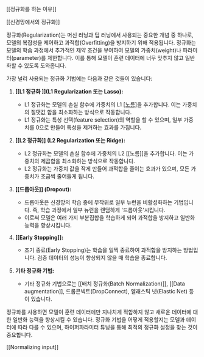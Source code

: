 [[정규화를 하는 이유]]

[[신경망에서의 정규화]]

정규화(Regularization)는 머신 러닝과 딥 러닝에서 사용되는 중요한 개념 중 하나로, 모델의 복잡성을 제어하고 과적합(Overfitting)을 방지하기 위해 적용됩니다. 정규화는 모델의 학습 과정에서 추가적인 제약 조건을 부여하여 모델의 가중치(weight)나 파라미터(parameter)를 제한합니다. 이를 통해 모델이 훈련 데이터에 너무 맞추지 않고 일반화할 수 있도록 도와줍니다.

가장 널리 사용되는 정규화 기법에는 다음과 같은 것들이 있습니다:

1. **[[L1 정규화 ]](L1 Regularization 또는 Lasso):**
    - L1 정규화는 모델의 손실 함수에 가중치의 L1 [[노름]](norm)을 추가합니다. 이는 가중치의 절댓값 합을 최소화하는 방식으로 작동합니다.
    - L1 정규화는 특성 선택(feature selection)의 역할을 할 수 있으며, 일부 가중치를 0으로 만들어 특성을 제거하는 효과를 가집니다.
2. **[[L2 정규화]] (L2 Regularization 또는 Ridge):**
    - L2 정규화는 모델의 손실 함수에 가중치의 L2 [[노름]]을 추가합니다. 이는 가중치의 제곱합을 최소화하는 방식으로 작동합니다.
    - L2 정규화는 가중치 값을 작게 만들어 과적합을 줄이는 효과가 있으며, 모든 가중치가 조금씩 줄어들게 됩니다.
3. **[[드롭아웃]] (Dropout):**
    - 드롭아웃은 신경망의 학습 중에 무작위로 일부 뉴런을 비활성화하는 기법입니다. 즉, 학습 과정에서 일부 뉴런을 랜덤하게 '드롭아웃'시킵니다.
    - 이로써 모델은 여러 가지 부분집합을 학습하게 되어 과적합을 방지하고 일반화 능력을 향상시킵니다.
4. **[[Early Stopping]]:**
    - 조기 종료(Early Stopping)는 학습을 일찍 종료하여 과적합을 방지하는 방법입니다. 검증 데이터의 성능이 향상되지 않을 때 학습을 종료합니다.
5. **기타 정규화 기법:**
    
    - 기타 정규화 기법으로는 [[배치 정규화(Batch Normalization)]], [[Data augmentation]], 드롭콘넥트(DropConnect), 엘래스틱 넷(Elastic Net) 등이 있습니다.

정규화를 사용하면 모델이 훈련 데이터에만 지나치게 적합하지 않고 새로운 데이터에 대한 일반화 능력을 향상시킬 수 있습니다. 정규화 기법을 어떻게 적용할지는 모델과 데이터에 따라 다를 수 있으며, 하이퍼파라미터 튜닝을 통해 최적의 정규화 설정을 찾는 것이 중요합니다.

[[Normalizing input]]